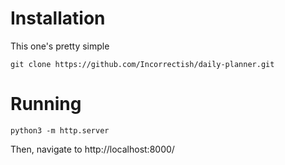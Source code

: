 # Installation
This one's pretty simple

```
git clone https://github.com/Incorrectish/daily-planner.git
```

# Running 

```
python3 -m http.server
```
Then, navigate to http://localhost:8000/ 
